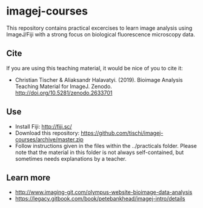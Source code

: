 # imagej-courses

This repository contains practical excercises to learn image analysis using ImageJ/Fiji with a strong focus on biological fluorescence microscopy data.

## Cite

If you are using this teaching material, it would be nice of you to cite it:

- Christian Tischer & Aliaksandr Halavatyi. (2019). Bioimage Analysis Teaching Material for ImageJ. Zenodo. http://doi.org/10.5281/zenodo.2633701

## Use

- Install Fiji: http://fiji.sc/
- Download this repository: https://github.com/tischi/imagej-courses/archive/master.zip
- Follow instructions given in the files within the ../practicals folder. Please note that the material in this folder is not always self-contained, but sometimes needs explanations by a teacher.

## Learn more

- http://www.imaging-git.com/olympus-website-bioimage-data-analysis
- https://legacy.gitbook.com/book/petebankhead/imagej-intro/details








